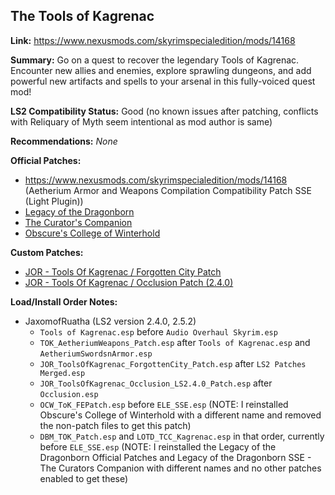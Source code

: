 ## The Tools of Kagrenac

**Link:** https://www.nexusmods.com/skyrimspecialedition/mods/14168

**Summary:** Go on a quest to recover the legendary Tools of Kagrenac. Encounter new allies and enemies, explore sprawling dungeons, and add powerful new artifacts and spells to your arsenal in this fully-voiced quest mod! 

**LS2 Compatibility Status:** Good (no known issues after patching, conflicts with Reliquary of Myth seem intentional as mod author is same)

**Recommendations:** 
_None_

**Official Patches:**
* https://www.nexusmods.com/skyrimspecialedition/mods/14168 (Aetherium Armor and Weapons Compilation Compatibility Patch SSE (Light Plugin))
* [Legacy of the Dragonborn](https://www.nexusmods.com/skyrimspecialedition/mods/30980)
* [The Curator's Companion](https://www.nexusmods.com/skyrimspecialedition/mods/38529)
* [Obscure's College of Winterhold](https://www.nexusmods.com/skyrimspecialedition/mods/20514)

**Custom Patches:**
* [JOR - Tools Of Kagrenac / Forgotten City Patch](/custom-patches/JOR_ToolsOfKagrenac_ForgottenCity_Patch.esp)
* [JOR - Tools Of Kagrenac / Occlusion Patch (2.4.0)](/custom-patches/2.4.0/JOR_ToolsOfKagrenac_Occlusion_LS2.4.0_Patch.esp)

**Load/Install Order Notes:**
* JaxomofRuatha (LS2 version 2.4.0, 2.5.2)
  * `Tools of Kagrenac.esp` before `Audio Overhaul Skyrim.esp`
  * `TOK_AetheriumWeapons_Patch.esp` after `Tools of Kagrenac.esp` and `AetheriumSwordsnArmor.esp`
  * `JOR_ToolsOfKagrenac_ForgottenCity_Patch.esp` after `LS2 Patches Merged.esp`
  * `JOR_ToolsOfKagrenac_Occlusion_LS2.4.0_Patch.esp` after `Occlusion.esp`
  * `OCW_ToK_FEPatch.esp` before `ELE_SSE.esp` (NOTE: I reinstalled Obscure's College of Winterhold with a different name and removed the non-patch files to get this patch)
  * `DBM_TOK_Patch.esp` and `LOTD_TCC_Kagrenac.esp` in that order, currently before `ELE_SSE.esp` (NOTE: I reinstalled the Legacy of the Dragonborn Official Patches and Legacy of the Dragonborn SSE - The Curators Companion with different names and no other patches enabled to get these)